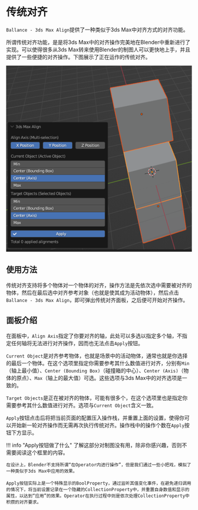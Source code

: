 # 传统对齐

`Ballance - 3ds Max Align`提供了一种类似于3ds Max中对齐方式的对齐功能。

所谓传统对齐功能，是是将3ds Max中的对齐操作完美地在Blender中重新进行了实现。可以使得很多从3ds Max转来使用Blender的制图人可以更快地上手，并且提供了一些便捷的对齐操作。下图展示了正在运作的传统对齐。

![](../imgs/legacy-align.png)

## 使用方法

传统对齐支持将多个物体对一个物体的对齐，操作方法是先依次选中需要被对齐的物体，然后在最后选中对齐参考对象（也就是使其成为活动物体），然后点击`Ballance - 3ds Max Align`，即可弹出传统对齐面板，之后便可开始对齐操作。

## 面板介绍

在面板中，`Align Axis`指定了你要对齐的轴，此处可以多选以指定多个轴，不指定任何轴将无法进行对齐操作，因而也无法点击`Apply`按钮。

`Current Object`是对齐参考物体，也就是场景中的活动物体，通常也就是你选择的最后一个物体。在这个选项里指定你需要参考其什么数值进行对齐，分别有`Min`（轴上最小值）、`Center (Bounding Box)`（碰撞箱的中心）、`Center (Axis)`（物体的原点）、`Max`（轴上的最大值）可选。这些选项与3ds Max中的对齐选项是一致的。

`Target Objects`是正在被对齐的物体，可能有很多个，在这个选项里也是指定你需要参考其什么数值进行对齐。选项与`Current Object`含义一致。

`Apply`按钮点击后将把当前页面的配置压入操作栈，并重置上面的设置，使得你可以开始新一轮对齐操作而无需再次执行传统对齐。操作栈中的操作个数在`Apply`按钮下方显示。

!!! info "Apply按钮做了什么"
    了解这部分对制图没有用，除非你感兴趣，否则不需要阅读这个框里的内容。

    在设计上，Blender不支持所谓“在Operator内进行操作”，但是我们通过一些小把戏，模拟了一种类似于3ds Max中应用的效果。
    
    Apply按钮实际上是一个特殊显示的BoolProperty，通过监听其值变化事件，在避免递归调用的情况下，将当前设置记录在一个隐藏的CollectionProperty中，并重置自身数值和显示的属性，以达到“应用”的效果。Operator在执行过程中则是依次处理CollectionProperty中积攒的对齐要求。

